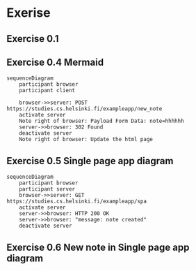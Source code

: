 # Exerise
## Exercise 0.1

## Exercise 0.4 Mermaid
```mermaid
sequenceDiagram
    participant browser
    participant client

    browser->>server: POST https://studies.cs.helsinki.fi/exampleapp/new_note
    activate server
    Note right of browser: Payload Form Data: note=hhhhhh
    server->>browser: 302 Found
    deactivate server
    Note right of browser: Update the html page
```

## Exercise 0.5 Single page app diagram
```mermaid
sequenceDiagram
	participant browser
	participant server
	browser->>server: GET https://studies.cs.helsinki.fi/exampleapp/spa
	activate server
	server->>browser: HTTP 200 OK
	server->>browser: "message: note created"
	deactivate server
```

## Exercise 0.6 New note in Single page app diagram
